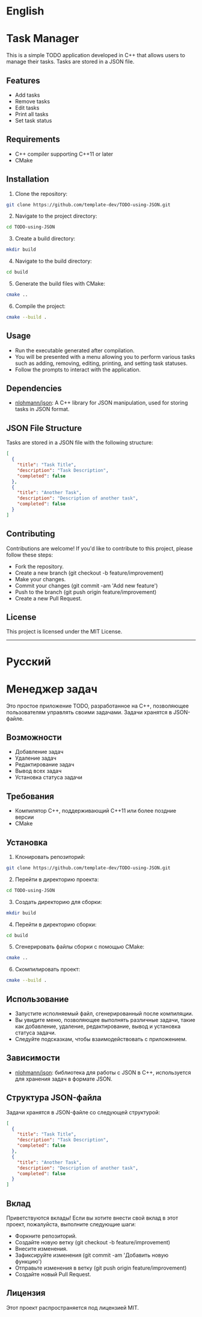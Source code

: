 # English

# Task Manager

This is a simple TODO application developed in C++ that allows users to manage their tasks. Tasks are stored in a JSON file.

## Features

- Add tasks
- Remove tasks
- Edit tasks
- Print all tasks
- Set task status

## Requirements

- C++ compiler supporting C++11 or later
- CMake

## Installation

1. Clone the repository:
  ```sh
  git clone https://github.com/template-dev/TODO-using-JSON.git
  ```

2. Navigate to the project directory:
  ```sh
  cd TODO-using-JSON
  ```

3. Create a build directory:
  ```sh
  mkdir build
  ```

4. Navigate to the build directory:
  ```sh
  cd build
  ```

5. Generate the build files with CMake:
  ```sh
  cmake ..
  ```

6. Compile the project:
  ```sh
  cmake --build .
  ```

## Usage

- Run the executable generated after compilation.
- You will be presented with a menu allowing you to perform various tasks such as adding, removing, editing, printing, and setting task statuses.
- Follow the prompts to interact with the application.

## Dependencies

- [nlohmann/json](https://github.com/nlohmann/json): A C++ library for JSON manipulation, used for storing tasks in JSON format.

## JSON File Structure

Tasks are stored in a JSON file with the following structure:

  ```json
  [
    {
      "title": "Task Title",
      "description": "Task Description",
      "completed": false
    },
    {
      "title": "Another Task",
      "description": "Description of another task",
      "completed": false
    }
  ]
  ```

## Contributing

Contributions are welcome! If you'd like to contribute to this project, please follow these steps:

- Fork the repository.
- Create a new branch (git checkout -b feature/improvement)
- Make your changes.
- Commit your changes (git commit -am 'Add new feature')
- Push to the branch (git push origin feature/improvement)
- Create a new Pull Request.

## License

This project is licensed under the MIT License.

---

# Русский

# Менеджер задач

Это простое приложение TODO, разработанное на C++, позволяющее пользователям управлять своими задачами. Задачи хранятся в JSON-файле.

## Возможности

- Добавление задач
- Удаление задач
- Редактирование задач
- Вывод всех задач
- Установка статуса задачи

## Требования

- Компилятор C++, поддерживающий C++11 или более поздние версии
- CMake

## Установка

1. Клонировать репозиторий:
  ```sh
  git clone https://github.com/template-dev/TODO-using-JSON.git
  ```

2. Перейти в директорию проекта:
  ```sh
  cd TODO-using-JSON
  ```

3. Создать директорию для сборки:
  ```sh
  mkdir build
  ```

4. Перейти в директорию сборки:
  ```sh
  cd build
  ```

5. Сгенерировать файлы сборки с помощью CMake:
  ```sh
  cmake ..
  ```

6. Скомпилировать проект:
  ```sh
  cmake --build .
  ```

## Использование
- Запустите исполняемый файл, сгенерированный после компиляции.
- Вы увидите меню, позволяющее выполнять различные задачи, такие как добавление, удаление, редактирование, вывод и установка статуса задачи.
- Следуйте подсказкам, чтобы взаимодействовать с приложением.

## Зависимости

- [nlohmann/json](https://github.com/nlohmann/json): библиотека для работы с JSON в C++, используется для хранения задач в формате JSON.

## Структура JSON-файла

Задачи хранятся в JSON-файле со следующей структурой:

  ```json
  [
    {
      "title": "Task Title",
      "description": "Task Description",
      "completed": false
    },
    {
      "title": "Another Task",
      "description": "Description of another task",
      "completed": false
    }
  ]
  ```

## Вклад

Приветствуются вклады! Если вы хотите внести свой вклад в этот проект, пожалуйста, выполните следующие шаги:

- Форкните репозиторий.
- Создайте новую ветку (git checkout -b feature/improvement)
- Внесите изменения.
- Зафиксируйте изменения (git commit -am 'Добавить новую функцию')
- Отправьте изменения в ветку (git push origin feature/improvement)
- Создайте новый Pull Request.

## Лицензия

Этот проект распространяется под лицензией MIT.

